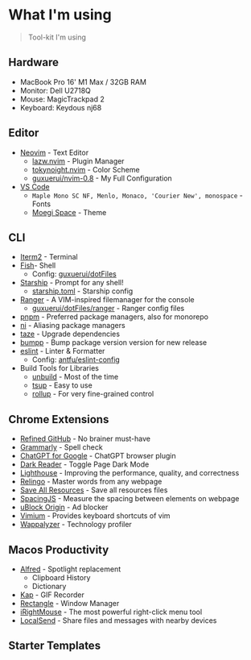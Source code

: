 # What I'm using

> Tool-kit I'm using

## Hardware

- MacBook Pro 16' M1 Max / 32GB RAM
- Monitor: Dell U2718Q
- Mouse: MagicTrackpad 2
- Keyboard: Keydous nj68

## Editor

- [Neovim](https://github.com/neovim/neovim) - Text Editor
  - [lazw.nvim](https://github.com/folke/lazw.nvim) - Plugin Manager
  - [tokynoight.nvim](https://github.com/folke/tokyonight.nvim) - Color Scheme
  - [guxuerui/nvim-0.8](https://github.com/guxuerui/nvim-0.8) - My Full Configuration
- [VS Code](https://code.visualstudio.com/)
  - `Maple Mono SC NF, Menlo, Monaco, 'Courier New', monospace` - Fonts
  - [Moegi Space](https://github.com/moegi-design/vscode-theme) - Theme

## CLI

- [Iterm2](https://iterm2.com/) - Terminal
- [Fish](https://fishshell.com/docs/current/index.html)- Shell
  - Config: [guxuerui/dotFiles](https://github.com/guxuerui/dotFiles/tree/main/fish)
- [Starship](https://starship.rs/guide) - Prompt for any shell!
  - [starship.toml](https://github.com/guxuerui/dotFiles/blob/main/starship.toml) - Starship config
- [Ranger](https://github.com/ranger/ranger) - A VIM-inspired filemanager for the console
  - [guxuerui/dotFiles/ranger](https://github.com/guxuerui/dotFiles/tree/main/ranger) - Ranger config files
- [pnpm](https://pnpm.io/) - Preferred package managers, also for monorepo
- [ni](https://github.com/antfu/ni) - Aliasing package managers
- [taze](https://github.com/antfu/taze) - Upgrade dependencies
- [bumpp](https://github.com/antfu/bumpp) - Bump package version version for new release
- [eslint](https://eslint.org/) - Linter & Formatter
  - Config: [antfu/eslint-config](https://github.com/antfu/eslint-config)
- Build Tools for Libraries
  - [unbuild](https://github.com/unjs/unbuild) - Most of the time
  - [tsup](https://github.com/egoist/tsup) - Easy to use
  - [rollup](https://rollupjs.org/) - For very fine-grained control

## Chrome Extensions

- [Refined GitHub](https://chrome.google.com/webstore/detail/refined-github/hlepfoohegkhhmjieoechaddaejaokhf) - No brainer must-have
- [Grammarly](https://chrome.google.com/webstore/detail/grammarly-grammar-checker/kbfnbcaeplbcioakkpcpgfkobkghlhen) - Spell check
- [ChatGPT for Google](https://chrome.google.com/webstore/detail/chatgpt-for-google/jgjaeacdkonaoafenlfkkkmbaopkbilf) - ChatGPT browser plugin
- [Dark Reader](https://chrome.google.com/webstore/detail/dark-reader/eimadpbcbfnmbkopoojfekhnkhdbieeh) - Toggle Page Dark Mode
- [Lighthouse](https://chrome.google.com/webstore/detail/lighthouse/blipmdconlkpinefehnmjammfjpmpbjk) - Improving the performance, quality, and correctness
- [Relingo](https://chrome.google.com/webstore/detail/relingo-master-words-from/dpphkcfmnbkdpmgneljgdhfnccnhmfig) - Master words from any webpage
- [Save All Resources](https://chrome.google.com/webstore/detail/save-all-resources/abpdnfjocnmdomablahdcfnoggeeiedb) - Save all resources files
- [SpacingJS](https://chrome.google.com/webstore/detail/spacingjs/fhjegjndanjcamfldhenjnhnjheecgcc) - Measure the spacing between elements on webpage
- [uBlock Origin](https://chrome.google.com/webstore/detail/ublock-origin/cjpalhdlnbpafiamejdnhcphjbkeiagm) - Ad blocker
- [Vimium](https://chrome.google.com/webstore/detail/vimium/dbepggeogbaibhgnhhndojpepiihcmeb) - Provides keyboard shortcuts of vim
- [Wappalyzer](https://chrome.google.com/webstore/detail/wappalyzer-technology-pro/gppongmhjkpfnbhagpmjfkannfbllamg) - Technology profiler

## Macos Productivity

- [Alfred](https://www.alfredapp.com/) - Spotlight replacement
  - Clipboard History
  - Dictionary
- [Kap](https://getkap.co/) - GIF Recorder
- [Rectangle](https://rectangleapp.com/) - Window Manager
- [iRightMouse](https://apps.apple.com/cn/app/%E8%B6%85%E7%BA%A7%E5%8F%B3%E9%94%AE-irightmouse/id1497428978?mt=12) - The most powerful right-click menu tool
- [LocalSend](https://github.com/localsend/localsend) - Share files and messages with nearby devices

## Starter Templates

